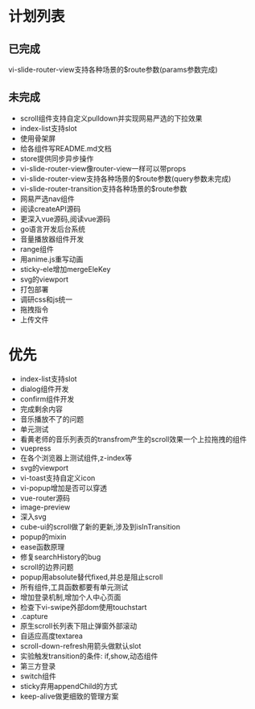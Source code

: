 # 计划列表

## 已完成
  vi-slide-router-view支持各种场景的$route参数(params参数完成)
## 未完成
- scroll组件支持自定义pulldown并实现网易严选的下拉效果
- index-list支持slot
- 使用骨架屏
- 给各组件写README.md文档
- store提供同步异步操作
- vi-slide-router-view像router-view一样可以带props
- vi-slide-router-view支持各种场景的$route参数(query参数未完成)
- vi-slide-router-transition支持各种场景的$route参数
- 网易严选nav组件
- 阅读createAPI源码
- 更深入vue源码,阅读vue源码
- go语言开发后台系统
- 音量播放器组件开发
- range组件
- 用anime.js重写动画
- sticky-ele增加mergeEleKey
- svg的viewport
- 打包部署
- 调研css和js统一
- 拖拽指令
- 上传文件

# 优先
- index-list支持slot
- dialog组件开发
- confirm组件开发
- 完成剩余内容
- 音乐播放不了的问题
- 单元测试
- 看黄老师的音乐列表页的transfrom产生的scroll效果一个上拉拖拽的组件
- vuepress
- 在各个浏览器上测试组件,z-index等
- svg的viewport
- vi-toast支持自定义icon
- vi-popup增加是否可以穿透
- vue-router源码
- image-preview
- 深入svg
- cube-ui的scroll做了新的更新,涉及到isInTransition
- popup的mixin
- ease函数原理
- 修复searchHistory的bug
- scroll的边界问题
- popup用absolute替代fixed,并总是阻止scroll
- 所有组件,工具函数都要有单元测试
- 增加登录机制,增加个人中心页面
- 检查下vi-swipe外部dom使用touchstart
- .capture
- 原生scroll长列表下阻止弹窗外部滚动
- 自适应高度textarea
- scroll-down-refresh用箭头做默认slot
- 实验触发transition的条件: if,show,动态组件
- 第三方登录
- switch组件
- sticky弃用appendChild的方式
- keep-alive做更细致的管理方案
